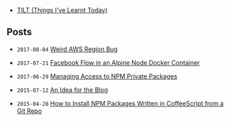 - [TILT (Things I've Learnt Today)](/tilt/)

## Posts

- `2017-08-04` [Weird AWS Region Bug](2017-08-04-weird-aws-region-bug.md)

- `2017-07-21` [Facebook Flow in an Alpine Node Docker Container](2017-07-21-facebook-flow-in-an-alpine-node-docker-container.md)

- `2017-06-29` [Managing Access to NPM Private Packages](2017-06-29-managing-access-to-npm-private-packages.md)

- `2015-07-12` [An Idea for the Blog]( 2015-07-12-an-idea-for-a-blog.md)

- `2015-04-28` [How to Install NPM Packages Written in CoffeeScript from a Git Repo](2015-04-28-npm-install-coffee-from-git.md)

